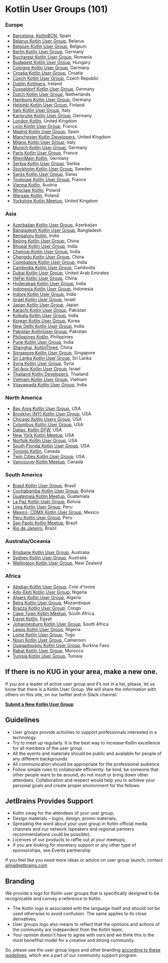 ---
---

# Kotlin User Groups (101)

<div class="g-grid">
<div class="g-6" markdown="1">

### Europe

 * [Barcelona, KotlinBCN](https://www.meetup.com/kotlinbcn/), Spain
 * [Belarus Kotlin User Group](https://bkug.by/), Belarus 
 * [Belgium Kotlin User Group](https://www.kotlin.be/), Belgium
 * [Berlin Kotlin User Group](https://www.meetup.com/kotlin-berlin/), Germany
 * [Bucharest Kotlin User Group](https://www.meetup.com/kug-bucharest/), Romania
 * [Budapest Kotlin User Group](https://www.facebook.com/groups/KotlinBudapest/), Hungary
 * [Cologne Kotlin User Group](https://www.meetup.com/Kotlin-User-Group-Cologne/?from=ref), Germany
 * [Croatia Kotlin User Group](https://www.meetup.com/Croatia-Kotlin-User-Group-Meetup/), Croatia
 * [Czech Kotlin User Group](http://www.kotliners.cz), Czech Republic
 * [Dublin Kotliners](https://www.meetup.com/Dublin-Kotliners/), Ireland
 * [Dusseldorf Kotlin User Group](https://www.meetup.com/Dusseldorf-Kotlin-Meetup/), Germany
 * [Dutch Kotlin User Group](http://kotlin.nl/), Netherlands
 * [Hamburg Kotlin User Group](https://www.meetup.com/de-DE/Kotlin-User-Group-Hamburg/), Germany
 * [Helsinki Kotlin User Group](https://www.meetup.com/Kotlin-User-Group-Helsinki/?from=ref), Finland
 * [Italy Kotlin User Group](https://www.facebook.com/groups/kotlinitaly/), Italy
 * [Karlsruhe Kotlin User Group](https://www.meetup.com/Karlsruhe-Software-Development-Meetup/), Germany
 * [London Kotlin](http://www.meetup.com/kotlin-london/), United Kingdom
 * [Lyon Kotlin User Group](http://www.meetup.com/Lyon-Kotlin-User-Group/), France
 * [Madrid Kotlin User Group](https://www.meetup.com/KotlinMAD/), Spain
 * [Manchester Kotlin Developers](http://www.meetup.com/Kotlin-Manchester/), United Kingdom
 * [Milano Kotlin User Group](https://www.meetup.com/it-IT/KUG-Milan/), Italy
 * [Munich Kotlin User Group](https://www.meetup.com/Kotlin-User-Group-Munich/), Germany
 * [Paris Kotlin User Group](https://www.meetup.com/Kotlin-Paris-Meetup/), France
 * [RheinMain Kotlin](http://kotlin.rocks), Germany
 * [Serbia Kotlin User Group](https://www.meetup.com/Serbia-Kotlin-User-Group/), Serbia
 * [Stockholm Kotlin User Group](https://www.meetup.com/Sweden-Kotlin-User-Group/), Sweden
 * [Swiss Kotlin User Group](https://www.meetup.com/Kotlin-Swiss-User-Group/), Swiss
 * [Toulouse Kotlin User Group](https://www.meetup.com/fr-FR/Toulouse-Kotlin-User-Group/), France
 * [Vienna Kotlin](https://www.meetup.com/Kotlin-Vienna/), Austria
 * [Wroclaw Kotlin](https://www.meetup.com/pl-PL/Kotlin-Wroclaw), Poland
 * [Warsaw Kotlin](https://www.meetup.com/Kotlin-Warsaw/), Poland
 * [Yorkshire Kotlin Meetup](http://www.meetup.com/Kotlin-Yorkshire-Meetup-Group/), United Kingdom

 
### Asia
  
 * [Azerbaijan Kotlin User Group](https://www.facebook.com/groups/395337754167951/), Azerbaijan
 * [Bangladesh Kotlin User Group](https://www.facebook.com/KotlinBangladesh/), Bangladesh
 * [Bengaluru Kotlin](https://www.facebook.com/KotlinBengaluru/), India
 * [Beijing Kotlin User Group](http://www.kotliner.cn/), China
 * [Bhopal Kotlin User Group](https://www.facebook.com/kotlinbpl/), India
 * [Chennai Kotlin User Group](https://www.meetup.com/Chennai-Kotlin-User-Group/), India
 * [Chengdu Kotlin User Group](https://www.kotliner.cn/chengdu/), China
 * [Coimbatore Kotlin User Group](https://facebook.com/kotlincbe/), India
 * [Cambodia Kotlin User Group](https://www.facebook.com/groups/kotlinphnompenh), Cambodia
 * [Dubai Kotlin User Group](https://www.facebook.com/kotlindubai/), United Arab Emirates
 * [HeFei Kotlin User Group](http://weibo.com/kotlinhfug), China
 * [Hyderabad Kotlin User Group](https://www.facebook.com/KotlinHyd/), India
 * [Indonesia Kotlin User Group](https://www.facebook.com/groups/395469687469099/), Indonesia
 * [Indore Kotlin User Group](https://www.facebook.com/groups/kotlinindore/), India
 * [Israel Kotlin User Group](https://www.facebook.com/groups/107080706530829/), Israel
 * [Japan Kotlin User Group](https://kotlin.connpass.com/), Japan
 * [Karachi Kotlin User Group](https://www.facebook.com/kotlinkarachi/), Pakistan
 * [Kolkata Kotlin User Group](https://www.facebook.com/KotlinKolkata/), India
 * [Korean Kotlin User Group](http://kotlin.kr/), Korea
 * [New Delhi Kotlin User Group](https://www.facebook.com/kotlinNewDelhi/), India
 * [Pakistan KotlinUser Group](https://www.facebook.com/groups/565405337181251/), Pakistan
 * [Philippines Kotlin](https://www.facebook.com/groups/642901202586581/), Philippines
 * [Pune Kotlin User Group](https://www.facebook.com/groups/punekotlin), India
 * [Shanghai, KotlinThree](http://kotlinthree.github.io/), China
 * [Singapore Kotlin User Group](https://www.meetup.com/Singapore-Kotlin-User-group/), Singapore
 * [Sri Lanka Kotlin User Group](https://www.facebook.com/KotlinSrilanka/), Sri Lanka
 * [Syria Kotlin User Group](https://www.facebook.com/KotlinSyria/), Syria
 * [Tel Aviv Kotlin User Group](https://www.meetup.com/KotlinTLV/), Israel
 * [Thailand Kotlin Developers](https://www.facebook.com/groups/872547279487598/), Thailand
 * [Vietnam Kotlin User Group](https://www.facebook.com/groups/1939456136329687), Vietnam
 * [Vijayawada Kotlin User Group](https://www.facebook.com/KotlinVijayawada/), India

</div>

<div class="g-6" markdown="1">

### North America

* [Bay Area Kotlin User Group](http://www.meetup.com/Bay-Area-Kotlin-User-Group/), USA
* [Brooklyn (NY) Kotlin User Group](https://www.meetup.com/Brooklyn-Kotlin/), USA
* [Chicago Kotlin Users Group](http://www.meetup.com/Chicago-Kotlin/), USA
* [Columbus Kotlin User Group](https://www.meetup.com/Columbus-Kotlin-User-Group/), USA
* [Dallas, Kotlin DFW](https://www.meetup.com/Kotlin-DFW/), USA
* [New York Kotlin Meetup](http://www.meetup.com/New-York-Kotlin-Meetup/), USA
* [Norfolk Kotlin User Group](mailto:robert.chrzanowski@gmail.com), USA
* [South Florida Kotlin User Group](https://www.meetup.com/Kotlin-South-Florida-Users-Group/), USA
* [Toronto Kotlin](https://www.meetup.com/Kotlin-Toronto/events/235740293/), Canada
* [Twin Cities Kotlin User Group](https://www.meetup.com/Twin-Cities-Kotlin-User-Group/), USA
* [Vancouver Kotlin Meetup](https://www.meetup.com/VancouverKotlin/), Canada

### South America

* [Brasil Kotlin User Group](https://groups.google.com/forum/#!forum/kotlin-brasil), Brasil
* [Cochabamba Kotlin User Group](https://www.facebook.com/kotlincocha/), Bolivia
* [Guatemala Kotlin Meetup](https://www.meetup.com/Guatemala-Kotlin-Meetup/), Guatemala
* [La Paz Kotlin User Group](https://www.facebook.com/KotlinLaPaz/), Bolivia
* [Lima Kotlin User Group](https://www.facebook.com/groups/limakotlin/), Peru
* [Mexico, CDMX Kotlin User Group](https://www.meetup.com/es-ES/Kotlin-Nights-CDMX/), Mexico
* [Peru Kotlin User Group](https://www.facebook.com/groups/1540580306247047/), Peru
* [San Paolo Kotlin Meetup](https://www.meetup.com/kotlin-meetup-sp/), Brazil 
* [Rio de Janeiro](https://www.meetup.com/Kotlin-Rio/), Brazil

### Australia/Oceania

* [Brisbane Kotlin User Group](https://www.meetup.com/Brisbane-Kotlin-User-Group/), Australia
* [Sydney Kotlin User Group](https://sydkotlin.space/), Australia
* [Wellington Kotlin User Group](https://www.meetup.com/Wellington-kt/), New Zealand

### Africa

* [Abidjan Kotlin User Group](https://www.facebook.com/groups/778398068995641/), Cote d'Ivoire
* [Ado-Ekiti Kotlin User Group](https://web.facebook.com/groups/1598555973529998/?ref=group_header), Nigeria
* [Algers Kotlin User Group](https://www.meetup.com/Algeria-Kotlin-User-Group/members/228091746/?op=&memberId=228091746), Algeria
* [Beira Kotlin User Group](https://www.facebook.com/groups/470398203308975/), Mozambique
* [Brazza Kotlin User Group](https://www.facebook.com/groups/KotlinBrazza/), Congo
* [Cape Town Kotlin Meetup](https://www.meetup.com/Cape-Town-Kotlin-Meetup/), South Africa
* [Egypt Kotlin](https://www.facebook.com/kotlinegypt/), Egypt
* [Johannesburg Kotlin User Group](https://www.meetup.com/Kotlin-Software-Development-Meetup/), South Africa
* [Lagos Kotlin User Group](https://www.meetup.com/Lagos-Kotlin-Meetup/), Nigeria
* [Lome Kotlin User Group](https://www.facebook.com/groups/1825278611119862/), Togo
* [Noun Kotlin User Group](https://www.meetup.com/Noun-Kotlin-User-Group/), Cameroon
* [Ouagadougou Kotlin User Group](https://www.facebook.com/groups/649651491892414/), Burkina Faso 
* [Rabat Kotlin User Group](https://www.meetup.com/Rabat-Kotlin-User-Group/), Morocco
* [Tunisia Kotlin User Group](https://www.facebook.com/groups/1501353116571104), Tunisia

</div>
</div>


## If there is no KUG in your area, make a new one.

If you are a leader of active user group and it’s not in a list, please, let us know that there is a Kotlin User Group. We will share the information with others on this site, on our twitter and in Slack channel. 

**[Submit a New Kotlin User Group](https://docs.google.com/forms/d/e/1FAIpQLSdkLbD_SPbXZDVW2nQPgUiLCW4HOSXysOVK1jPLcShPfyhkNA/viewform)**

## Guidelines
* User groups provide activities to support professionals interested in a technology
* Try to meet up regularly. It is the best way to increase Kotlin excellence for all members of the user group
* All the events and materials should be public and available for people of any different backgrounds
* All communication should be appropriate for the professional audience
* Follow simple rules to collaborate efficiently: be kind, be someone that other people want to be around, do not insult or bring down other attendees. Collaboration and respect would help you to achieve your personal goals and create proper environment for the fellows. 

## JetBrains Provides Support
* Kotlin swag for the attendees of your user group;
* Design materials – logos, design, promo materials; 
* Spreading the word about your user group in Kotlin official media channels and our network (speakers and regional partners recommendations could be possible);
* Licenses of our products to raffle out at your meetups;
* If you are looking for monetary support or any other type of sponsorships, see Events partnership


If you feel like you need more ideas or advice on user group launch, contact [alina@jetbrains.com](mailto:alina@jetbrains.com)

## Branding
We provide a logo for Kotlin user groups that is specifically designed to be recognizable and convey a reference to Kotlin. 

- The  Kotlin logo is associated with the language itself and should not be used otherwise to avoid confusion. The same applies to its close derivatives;
- User groups logo also means to reflect that the opinions and actions of the community are independent from the Kotlin team;
- Your opinion doesn't have to agree with ours and we think this is the most benefitial model for a creative and strong community.

So, please use the user group logos and other branding [according to these guidelines](https://blog.jetbrains.com/kotlin/2017/05/new-style-for-user-groups/), which are a part of our community support program

